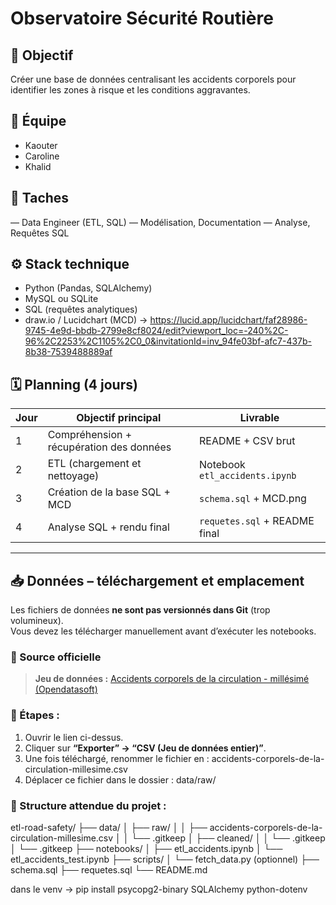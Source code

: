 # Observatoire Sécurité Routière

## 🎯 Objectif
Créer une base de données centralisant les accidents corporels pour identifier les zones à risque et les conditions aggravantes.

## 👥 Équipe
- Kaouter
- Caroline  
- Khalid 

## 👥 Taches 
— Data Engineer (ETL, SQL)
— Modélisation, Documentation
— Analyse, Requêtes SQL

## ⚙️ Stack technique
- Python (Pandas, SQLAlchemy)
- MySQL ou SQLite
- SQL (requêtes analytiques)
- draw.io / Lucidchart (MCD) -> https://lucid.app/lucidchart/faf28986-9745-4e9d-bbdb-2799e8cf8024/edit?viewport_loc=-240%2C-96%2C2253%2C1105%2C0_0&invitationId=inv_94fe03bf-afc7-437b-8b38-7539488889af

## 🗓️ Planning (4 jours)
| Jour | Objectif principal | Livrable |
|------|---------------------|-----------|
| 1 | Compréhension + récupération des données | README + CSV brut |
| 2 | ETL (chargement et nettoyage) | Notebook `etl_accidents.ipynb` |
| 3 | Création de la base SQL + MCD | `schema.sql` + MCD.png |
| 4 | Analyse SQL + rendu final | `requetes.sql` + README final |

---

## 📥 Données – téléchargement et emplacement

Les fichiers de données **ne sont pas versionnés dans Git** (trop volumineux).  
Vous devez les télécharger manuellement avant d’exécuter les notebooks.

### 🔗 Source officielle
> **Jeu de données :** [Accidents corporels de la circulation - millésimé (Opendatasoft)](https://public.opendatasoft.com/explore/dataset/accidents-corporels-de-la-circulation-millesime/export/)

### 🧭 Étapes :
1. Ouvrir le lien ci-dessus.  
2. Cliquer sur **“Exporter” → “CSV (Jeu de données entier)”**.  
3. Une fois téléchargé, renommer le fichier en : accidents-corporels-de-la-circulation-millesime.csv
4. Déplacer ce fichier dans le dossier :
data/raw/


### 📂 Structure attendue du projet :
etl-road-safety/
├── data/
│ ├── raw/
│ │ ├── accidents-corporels-de-la-circulation-millesime.csv
│ │ └── .gitkeep
│ ├── cleaned/
│ │ └── .gitkeep
│ └── .gitkeep
├── notebooks/
│ ├── etl_accidents.ipynb
│ └── etl_accidents_test.ipynb
├── scripts/
│ └── fetch_data.py (optionnel)
├── schema.sql
├── requetes.sql
└── README.md

dans le venv ->
pip install psycopg2-binary SQLAlchemy python-dotenv